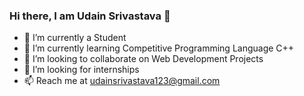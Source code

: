 ### Hi there, I am Udain Srivastava 👋

<!-- **Udain123/Udain123** is a ✨ _special_ ✨ repository because its `README.md` (this file) appears on your GitHub profile. -->

- 🔭 I’m currently a Student
- 🌱 I’m currently learning Competitive Programming Language C++
- 👯 I’m looking to collaborate on Web Development Projects
- 🤔 I’m looking for internships 
- 📫 Reach me at udainsrivastava123@gmail.com
<!-- - 💬 Ask me about  -->
<!-- - 😄 Pronouns: ...
- ⚡ Fun fact: ... -->


